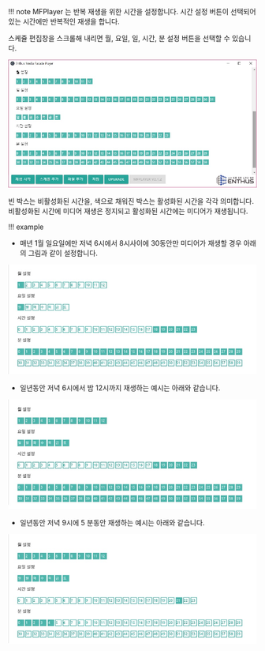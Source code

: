 !!! note
    MFPlayer 는 반복 재생을 위한 시간을 설정합니다. 시간 설정 버튼이 선택되어 있는 시간에만 반복적인 재생을 합니다.

스케쥴 편집창을 스크롤해 내리면 월, 요일, 일, 시간, 분 설정 버튼을 선택할 수 있습니다.

![](img/time.jpg)

빈 박스는 비활성화된 시간을, 색으로 채워진 박스는 활성화된 시간을 각각 의미합니다. 비활성화된 시간에 미디어 재생은 정지되고 활성화된 시간에는 미디어가 재생됩니다. 

!!! example

- 매년 1월 일요일에만 저녁 6시에서 8시사이에 30동안만 미디어가 재생할 경우 아래의 그림과 같이 설정합니다.

![](img/time1.jpg)

- 일년동안 저녁 6시에서 밤 12시까지 재생하는 예시는 아래와 같습니다.

![](img/time2.jpg)

- 일년동안 저녁 9시에 5 분동안 재생하는 예시는 아래와 같습니다.

![](img/time3.jpg)